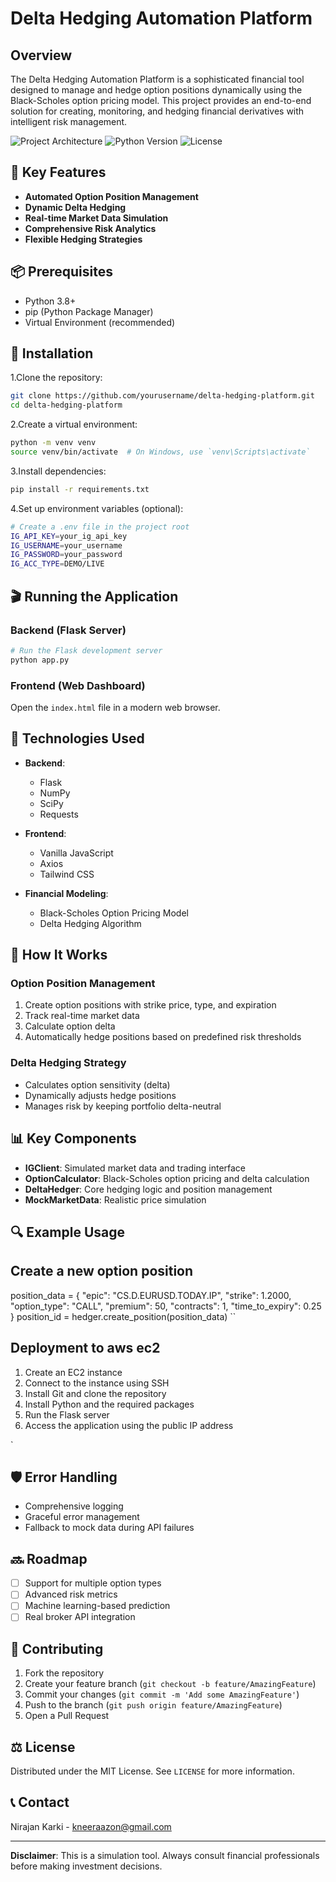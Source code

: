 # Delta Hedging Automation Platform

## Overview

The Delta Hedging Automation Platform is a sophisticated financial tool designed to manage and hedge option positions dynamically using the Black-Scholes option pricing model. This project provides an end-to-end solution for creating, monitoring, and hedging financial derivatives with intelligent risk management.

![Project Architecture](https://img.shields.io/badge/Architecture-Flask%20%7C%20JavaScript%20%7C%20Axios-blue)
![Python Version](https://img.shields.io/badge/Python-3.8%2B-green)
![License](https://img.shields.io/badge/License-MIT-yellow)

## 🚀 Key Features

- **Automated Option Position Management**
- **Dynamic Delta Hedging**
- **Real-time Market Data Simulation**
- **Comprehensive Risk Analytics**
- **Flexible Hedging Strategies**

## 📦 Prerequisites

- Python 3.8+
- pip (Python Package Manager)
- Virtual Environment (recommended)

## 🔧 Installation

1.Clone the repository:

```bash
git clone https://github.com/yourusername/delta-hedging-platform.git
cd delta-hedging-platform
```

2.Create a virtual environment:

```bash
python -m venv venv
source venv/bin/activate  # On Windows, use `venv\Scripts\activate`
```

3.Install dependencies:

```bash
pip install -r requirements.txt
```

4.Set up environment variables (optional):

```bash
# Create a .env file in the project root
IG_API_KEY=your_ig_api_key
IG_USERNAME=your_username
IG_PASSWORD=your_password
IG_ACC_TYPE=DEMO/LIVE
```

## 🎬 Running the Application

### Backend (Flask Server)

```bash
# Run the Flask development server
python app.py
```

### Frontend (Web Dashboard)

Open the `index.html` file in a modern web browser.

## 🧰 Technologies Used

- **Backend**:

  - Flask
  - NumPy
  - SciPy
  - Requests

- **Frontend**:
  - Vanilla JavaScript
  - Axios
  - Tailwind CSS

- **Financial Modeling**:
  - Black-Scholes Option Pricing Model
  - Delta Hedging Algorithm

## 🔬 How It Works

### Option Position Management

1. Create option positions with strike price, type, and expiration
2. Track real-time market data
3. Calculate option delta
4. Automatically hedge positions based on predefined risk thresholds

### Delta Hedging Strategy

- Calculates option sensitivity (delta)
- Dynamically adjusts hedge positions
- Manages risk by keeping portfolio delta-neutral

## 📊 Key Components

- **IGClient**: Simulated market data and trading interface
- **OptionCalculator**: Black-Scholes option pricing and delta calculation
- **DeltaHedger**: Core hedging logic and position management
- **MockMarketData**: Realistic price simulation

## 🔍 Example Usage


## Create a new option position
position_data = {
    "epic": "CS.D.EURUSD.TODAY.IP",
    "strike": 1.2000,
    "option_type": "CALL",
    "premium": 50,
    "contracts": 1,
    "time_to_expiry": 0.25
}
position_id = hedger.create_position(position_data)
``
## Deployment to aws ec2

1. Create an EC2 instance
2. Connect to the instance using SSH
3. Install Git and clone the repository
4. Install Python and the required packages
5. Run the Flask server
6. Access the application using the public IP address

`


## 🛡️ Error Handling

- Comprehensive logging
- Graceful error management
- Fallback to mock data during API failures

## 🔜 Roadmap

- [ ] Support for multiple option types
- [ ] Advanced risk metrics
- [ ] Machine learning-based prediction
- [ ] Real broker API integration

## 🤝 Contributing

1. Fork the repository
2. Create your feature branch (`git checkout -b feature/AmazingFeature`)
3. Commit your changes (`git commit -m 'Add some AmazingFeature'`)
4. Push to the branch (`git push origin feature/AmazingFeature`)
5. Open a Pull Request

## ⚖️ License

Distributed under the MIT License. See `LICENSE` for more information.

## 📞 Contact

Nirajan Karki - <kneeraazon@gmail.com>

---

**Disclaimer**: This is a simulation tool. Always consult financial professionals before making investment decisions.
